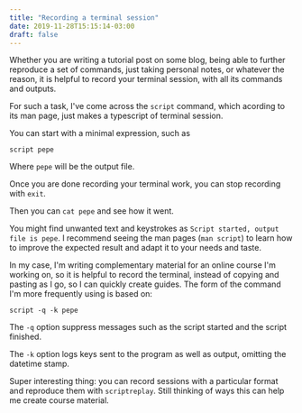 ```yaml
---
title: "Recording a terminal session"
date: 2019-11-28T15:15:14-03:00
draft: false
---
```


Whether you are writing a tutorial post on some blog, being able to further reproduce a set of commands, just taking personal notes, or whatever the reason, it is helpful to record your terminal session, with all its commands and outputs.    

For such a task, I've come across the `script` command, which acording to its man page, just makes a typescript of terminal session.

You can start with a minimal expression, such as 

```
script pepe
```

Where `pepe` will be the output file. 

Once you are done recording your terminal work, you can stop recording with `exit`. 

Then you can `cat pepe` and see how it went. 

You might find unwanted text and keystrokes as `Script started, output file is pepe`. I recommend seeing the man pages (`man script`) to learn how to improve the expected result and adapt it to your needs and taste.

In my case, I'm writing complementary material for an online course I'm working on, so it is helpful to record the terminal, instead of copying and pasting as I go, so I can quickly create guides. The form of the command I'm more frequently using is based on: 

```
script -q -k pepe 
```

The `-q` option suppress messages such as the script started and the script finished.  

The `-k` option logs keys sent to the program as well as output, omitting the datetime stamp. 

Super interesting thing: you can record sessions with a particular format and reproduce them with `scriptreplay`. Still thinking of ways this can help me create course material.  